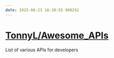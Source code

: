 ```yaml
---
date: 2025-06-23 18:38:55.900292
---
```


# [TonnyL/Awesome_APIs](https://github.com/TonnyL/Awesome_APIs)

List of various APIs for developers